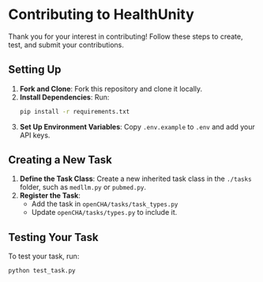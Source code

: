 # Contributing to HealthUnity

Thank you for your interest in contributing! Follow these steps to create, test, and submit your contributions.

## Setting Up

1. **Fork and Clone**: Fork this repository and clone it locally.
2. **Install Dependencies**: Run:
    ```bash
    pip install -r requirements.txt
    ```
3. **Set Up Environment Variables**: Copy `.env.example` to `.env` and add your API keys.

## Creating a New Task

1. **Define the Task Class**: Create a new inherited task class in the `./tasks` folder, such as `medllm.py` or `pubmed.py`.
2. **Register the Task**:
    - Add the task in `openCHA/tasks/task_types.py`
    - Update `openCHA/tasks/types.py` to include it.

## Testing Your Task

To test your task, run:

```bash
python test_task.py

